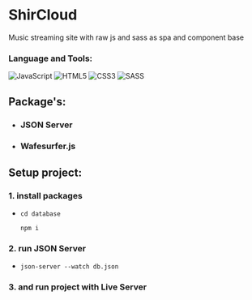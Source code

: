 # ShirCloud

<p>Music streaming site with raw js and sass as spa and component base</p>

### Language and Tools:

![JavaScript](https://img.shields.io/badge/javascript-%23323330.svg?style=for-the-badge&logo=javascript&logoColor=%23F7DF1E)
![HTML5](https://img.shields.io/badge/html5-%23E34F26.svg?style=for-the-badge&logo=html5&logoColor=white)
![CSS3](https://img.shields.io/badge/css3-%231572B6.svg?style=for-the-badge&logo=css3&logoColor=white)
![SASS](https://img.shields.io/badge/SASS-hotpink.svg?style=for-the-badge&logo=SASS&logoColor=white)

## Package's:
- ### JSON Server
- ### Wafesurfer.js

## Setup project:

### 1. install packages

-   ```
    cd database

    npm i
    ```

### 2. run JSON Server

-   ```
    json-server --watch db.json
    ```

### 3. and run project with Live Server
